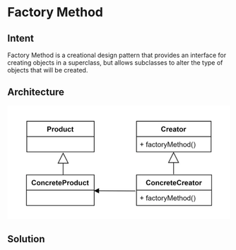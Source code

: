 # Factory Method
## Intent
Factory Method is a creational design pattern that provides an interface for creating objects in a superclass, but allows subclasses to alter the type of objects that will be created.

## Architecture
![img.png](img.png)
## Solution